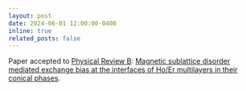 ```yaml
---
layout: post
date: 2024-06-01 12:00:00-0400
inline: true
related_posts: false
---
```


Paper accepted to <a href="https://journals.aps.org/prb/">Physical Review B</a>: <a href="https://journals.aps.org/prb/abstract/10.1103/PhysRevB.109.224403">Magnetic sublattice disorder mediated exchange bias at the interfaces of Ho/Er multilayers in their conical phases</a>.